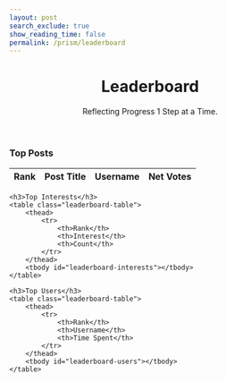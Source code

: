 ```yaml
---
layout: post
search_exclude: true
show_reading_time: false
permalink: /prism/leaderboard
---
```


<link rel="stylesheet" href="{{site.baseurl}}/navigation/worlds/style.css">
<script src="{{site.baseurl}}/assets/js/api/leaderboard.js"></script>

<header class="heading">
    <h1>Leaderboard</h1>
    <p>Reflecting Progress 1 Step at a Time.</p>
</header>

<div class="container">
    <h3>Top Posts</h3>
    <table class="leaderboard-table">
        <thead>
            <tr>
                <th>Rank</th>
                <th>Post Title</th>
                <th>Username</th>
                <th>Net Votes</th>
            </tr>
        </thead>
        <tbody id="leaderboard-posts"></tbody>
    </table>

    <h3>Top Interests</h3>
    <table class="leaderboard-table">
        <thead>
            <tr>
                <th>Rank</th>
                <th>Interest</th>
                <th>Count</th>
            </tr>
        </thead>
        <tbody id="leaderboard-interests"></tbody>
    </table>

    <h3>Top Users</h3>
    <table class="leaderboard-table">
        <thead>
            <tr>
                <th>Rank</th>
                <th>Username</th>
                <th>Time Spent</th>
            </tr>
        </thead>
        <tbody id="leaderboard-users"></tbody>
    </table>
</div>
